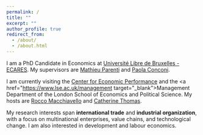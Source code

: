 ```yaml
---
permalink: /
title: ""
excerpt: ""
author_profile: true
redirect_from: 
  - /about/
  - /about.html
---
```


I am a PhD Candidate in Economics at <a href="https://ecares.ulb.be/" target="_blank">Université Libre de Bruxelles - ECARES</a>. My supervisors are <a href="http://mathieuparenti.weebly.com/" target="_blank">Mathieu Parenti</a> and <a href="https://sites.google.com/view/paola-conconi-website/" target="_blank">Paola Conconi</a>.

I am currently visiting the <a href="https://cep.lse.ac.uk/" target="_blank">Center for Economic Performance</a> and the <a href="https://www.lse.ac.uk/management target="_blank">Management Department</a> of the London School of Economics and Political Science. My hosts are <a href="https://sites.google.com/site/roccomacchiavello/" target="_blank">Rocco Macchiavello</a> and <a href="https://www.lse.ac.uk/management/people/academic-staff/cthomas" target="_blank">Catherine Thomas</a>.

My research interests span **international trade** and **industrial organization**, with a focus on multinational enterprises, value chains, and technological change. I am also interested in development and labour economics.  








